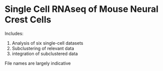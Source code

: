 # Single Cell RNAseq of Mouse Neural Crest Cells
Includes:
1. Analysis of six single-cell datasets
2. Subclustering of relevant data
3. integration of subclustered data

File names are largely indicative
